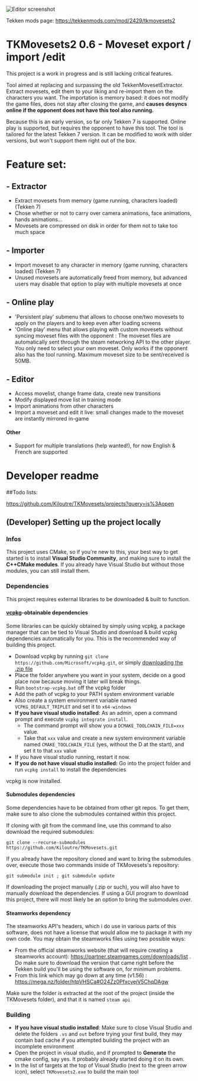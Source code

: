 ![Editor screenshot](https://dist.tekkenmods.com/dist-cache/1920/340/mods/2429/thumbnails/4abb6005b885731d-1282x721.jpg)

Tekken mods page:
https://tekkenmods.com/mod/2429/tkmovesets2

# TKMovesets2 0.6 - Moveset export / import /edit

This project is a work in progress and is still lacking critical features.


Tool aimed at replacing and surpassing the old TekkenMovesetExtractor. Extract movesets, edit them to your liking and re-import them on the characters you want.
The importation is memory based: it does not modify the game files, does not stay after closing the game, and **causes desyncs online if the opponent does not have this tool also running.**

Because this is an early version, so far only Tekken 7 is supported. Online play is supported, but requires the opponent to have this tool.
The tool is tailored for the latest Tekken 7 version. It can be modified to work with older versions, but won't support them right out of the box.

# Feature set:
## - Extractor
- Extract movesets from memory (game running, characters loaded) (Tekken 7)
- Chose whether or not to carry over camera animations, face animations, hands animations...
- Movesets are compressed on disk in order for them not to take too much space

## - Importer
- Import moveset to any character in memory (game running, characters loaded) (Tekken 7)
- Unused movesets are automatically freed from memory, but advanced users may disable that option to play with multiple movesets at once

## - Online play
- 'Persistent play' submenu that allows to choose one/two movesets to apply on the players and to keep even after loading screens
- 'Online play' menu that allows playing with custom movesets without syncing moveset files with the opponent : The moveset files are automatically sent through the steam networking API to the other player. You only need to select your own moveset. Only works if the opponent also has the tool running. Maximum moveset size to be sent/received is 50MB.

## - Editor
- Access movelist, change frame data, create new transitions
- Modify displayed move list in training mode
- Import animations from other characters
- Import a moveset and edit it live: small changes made to the moveset are instantly mirrored in-game

#### Other
- Support for multiple translations (help wanted!), for now English & French are supported


# Developer readme

##Todo lists:

https://github.com/Kiloutre/TKMovesets/projects?query=is%3Aopen

## (Developer) Setting up the project locally

### Infos
This project uses CMake, so if you're new to this, your best way to get started is to install **Visual Studio Community**, and making sure to install the **C++CMake modules**. If you already have Visual Studio but without those modules, you can still install them.

### Dependencies
This project requires external libraries to be downloaded & built to function.

#### [vcpkg](https://vcpkg.io/en/getting-started.html)-obtainable dependencies
Some libraries can be quickly obtained by simply using vcpkg, a package manager that can be tied to Visual Studio and download & build vcpkg dependencies automatically for you.
This is the recommended way of building this project.
- Download vcpkg by running `git clone https://github.com/Microsoft/vcpkg.git`, or simply [downloading the .zip file](https://github.com/microsoft/vcpkg/archive/refs/heads/master.zip)
- Place the folder anywhere you want in your system, decide on a good place now because moving it later will break things.
- Run `bootstrap-vcpkg.bat` off the vcpkg folder
- Add the path of vcpkg to your PATH system environment variable
- Also create a system environment variable named `VCPKG_DEFAULT_TRIPLET` and set it to `x64-windows`
- **If you have visual studio installed**: As an admin, open a command prompt and execute `vcpkg integrate install`.
  - The command prompt will show you a `DCMAKE_TOOLCHAIN_FILE=xxx` value.
  - Take that `xxx` value and create a new system environment variable named `CMAKE_TOOLCHAIN_FILE` (yes, without the D at the start), and set it to that `xxx` value
- If you have visual studio running, restart it now.
- **If you do not have visual studio installed:** Go into the project folder and run `vcpkg install` to install the dependencies

vcpkg is now installed.

#### Submodules dependencies

Some dependencies have to be obtained from other git repos. To get them, make sure to also clone the submodules contained within this project.

If cloning with git from the command line, use this command to also download the required submodules:

`git clone --recurse-submodules https://github.com/Kiloutre/TKMovesets.git`

If you already have the repository cloned and want to bring the submodules over, execute those two commands inside of TKMovesets's repository:

`git submodule init ; git submodule update`

If downloading the project manually (.zip or such), you will also have to manually download the dependencies.
If using a GUI program to download this project, there will most likely be an option to bring the submodules over.

#### Steamworks dependency
The steamworks API's headers, which i do use in various parts of this software, does not have a license that would allow me to package it with my own code.
You may obtain the steamworks files using two possible ways:

- From the official steamworks website (that will require creating a steamworks account): https://partner.steamgames.com/downloads/list . Do make sure to download the version that came right before the Tekken build you'll be using the software on, for minimum problems.
- From this link which may go down at any time (v1.56) : https://mega.nz/folder/htpVHSCa#O24Zz0PfxcyejV5ChqDAgw

Make sure the folder is extracted at the root of the project (inside the TKMovesets folder), and that it is named `steam api`

### Building
- **If you have visual studio installed**: Make sure to close Visual Studio and delete the folders `.vs` and `out` before trying your first build, they may contain bad cache if you attempted building the project with an incomplete environment
- Open the project in visual studio, and if prompted to **Generate** the cmake config, say yes. It probably already started doing it on its own.
- In the list of targets at the top of Visual Studio (next to the green arrow icon), select `TKMovesets2.exe` to build the main tool

